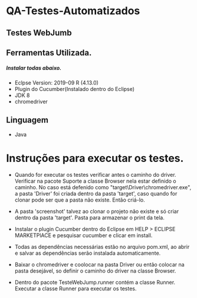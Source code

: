 # QA-Testes-Automatizados




## Testes WebJumb


## Ferramentas Utilizada.

   ##### Instalar todas abaixo.

 - Eclpse Version: 2019-09 R (4.13.0)
 - Plugin do Cucumber(Instalado dentro do Eclipse)
 - JDK 8
 - chromedriver


## Linguagem 

 - Java


# Instruções para executar os testes.

 - Quando for executar os testes verificar antes o caminho do driver.
   Verificar na pacote Suporte a classe Browser nela estar definido o caminho.
   No caso está defenido como "target\\Driver\\chromedriver.exe", a pasta 'Driver' foi criada dentro da pasta 'target',
   caso quando for clonar pode ser que a pasta não existe. Então criá-lo.
   
 - A pasta 'screenshot' talvez ao clonar o projeto não existe e só criar dentro da pasta 'target'. Pasta para armazenar
   o print da tela.
  
 - Instalar o plugin Cucumber dentro do Eclipse em HELP > ECLIPSE MARKETPlACE e pesquisar cucumber e clicar em install.
 
 - Todas as dependências necessárias estão no arquivo pom.xml, ao abrir e salvar as dependências serão instalada automaticamente.
   
 - Baixar o chromedriver e coolocar na pasta Driver ou então colocar na pasta desejável, so definir o caminho do driver
   na classe Browser.
 
 
 - Dentro do pacote TesteWebJump.runner contém a classe Runner.
   Executar a classe Runner para executar os testes.
